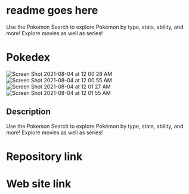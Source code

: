 
# readme goes here
Use the Pokemon Search to explore Pokémon by type, stats, ability, and more! Explore movies as well as series!


# Pokedex


![Screen Shot 2021-08-04 at 12 00 28 AM](https://user-images.githubusercontent.com/58565920/128121054-4eb0f4dc-a3d4-4c98-bf66-776e9c282422.png)
![Screen Shot 2021-08-04 at 12 00 55 AM](https://user-images.githubusercontent.com/58565920/128121058-b4fd16e0-31cc-4984-a2b1-97a6220c2097.png)
![Screen Shot 2021-08-04 at 12 01 27 AM](https://user-images.githubusercontent.com/58565920/128121063-aa0b3e94-b82f-4f3c-ba4f-594d7d7ce2c1.png)
![Screen Shot 2021-08-04 at 12 01 55 AM](https://user-images.githubusercontent.com/58565920/128121066-1ce54b60-ee25-42c8-b0ae-b05d474eca57.png)


## Description
Use the Pokemon Search to explore Pokémon by type, stats, ability, and more! Explore movies as well as series!



# Repository link




# Web site link

